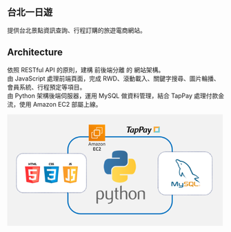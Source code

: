 ## 台北一日遊

提供台北景點資訊查詢、行程訂購的旅遊電商網站。

## Architecture

依照 RESTful API 的原則，建構 前後端分離 的 網站架構。  
由 JavaScript 處理前端頁面，完成 RWD、滾動載入、關鍵字搜尋、圖片輪播、會員系統、行程預定等項目。  
由 Python 架構後端伺服器，運用 MySQL 做資料管理，結合 TapPay 處理付款金流，使用 Amazon EC2 部屬上線。

<img src='./architecture.png' width='500'>

